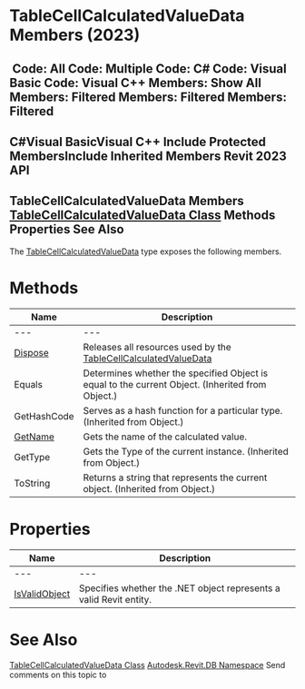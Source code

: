 # TableCellCalculatedValueData Members (2023)

﻿
 Code: All Code: Multiple Code: C# Code: Visual Basic Code: Visual C++  Members: Show All Members: Filtered Members: Filtered Members: Filtered   
---  
C#Visual BasicVisual C++
Include Protected MembersInclude Inherited Members
Revit 2023 API  
---  
TableCellCalculatedValueData Members  
[TableCellCalculatedValueData Class](d7f874df-30a8-cf03-f24c-c66f2be91a39.md "TableCellCalculatedValueData Class") Methods Properties See Also  
---  
The [TableCellCalculatedValueData](d7f874df-30a8-cf03-f24c-c66f2be91a39.md "TableCellCalculatedValueData Class") type exposes the following members.
# Methods
| Name | Description |
| --- | --- |
| --- | --- | --- |
| [Dispose](b3da2ef1-48ef-5db6-1701-3e1ab5e168cd.md "Dispose Method") | Releases all resources used by the [TableCellCalculatedValueData](d7f874df-30a8-cf03-f24c-c66f2be91a39.md "TableCellCalculatedValueData Class") |
| Equals | Determines whether the specified Object is equal to the current Object. (Inherited from Object.) |
| GetHashCode | Serves as a hash function for a particular type.  (Inherited from Object.) |
| [GetName](5e444adc-0bc1-6fe7-e116-dd55692196d4.md "GetName Method") | Gets the name of the calculated value. |
| GetType | Gets the Type of the current instance. (Inherited from Object.) |
| ToString | Returns a string that represents the current object. (Inherited from Object.) |

# Properties
| Name | Description |
| --- | --- |
| --- | --- | --- |
| [IsValidObject](8bc99a68-f19d-1a18-86b4-665ac51d1e76.md "IsValidObject Property") | Specifies whether the .NET object represents a valid Revit entity. |

# See Also
[TableCellCalculatedValueData Class](d7f874df-30a8-cf03-f24c-c66f2be91a39.md "TableCellCalculatedValueData Class")
[Autodesk.Revit.DB Namespace](87546ba7-461b-c646-cbb1-2cb8f5bff8b2.md "Autodesk.Revit.DB Namespace")
Send comments on this topic to 